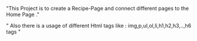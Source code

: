"This Project is to create a Recipe-Page and connect different pages to the Home Page ."

" Also there is a usage of different Html tags like :
img,p,ul,ol,li,h1,h2,h3,..,h6 tags "
